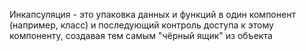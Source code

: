 Инкапсуляция - это упаковка данных и функций в один компонент (например, класс) и последующий контроль доступа к этому компоненту, создавая тем самым "чёрный ящик" из объекта